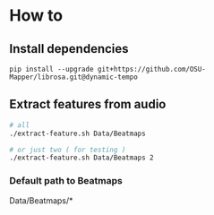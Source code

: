 

# How to

## Install dependencies
``` shell
pip install --upgrade git+https://github.com/OSU-Mapper/librosa.git@dynamic-tempo
```

## Extract features from audio
``` bash
# all
./extract-feature.sh Data/Beatmaps

# or just two ( for testing )
./extract-feature.sh Data/Beatmaps 2
```

### Default path to Beatmaps
Data/Beatmaps/*

